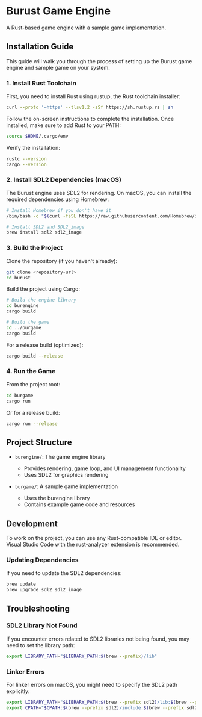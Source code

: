 # Burust Game Engine

A Rust-based game engine with a sample game implementation.

## Installation Guide

This guide will walk you through the process of setting up the Burust game engine and sample game on your system.

### 1. Install Rust Toolchain

First, you need to install Rust using rustup, the Rust toolchain installer:

```bash
curl --proto '=https' --tlsv1.2 -sSf https://sh.rustup.rs | sh
```

Follow the on-screen instructions to complete the installation. Once installed, make sure to add Rust to your PATH:

```bash
source $HOME/.cargo/env
```

Verify the installation:

```bash
rustc --version
cargo --version
```

### 2. Install SDL2 Dependencies (macOS)

The Burust engine uses SDL2 for rendering. On macOS, you can install the required dependencies using Homebrew:

```bash
# Install Homebrew if you don't have it
/bin/bash -c "$(curl -fsSL https://raw.githubusercontent.com/Homebrew/install/HEAD/install.sh)"

# Install SDL2 and SDL2_image
brew install sdl2 sdl2_image
```

### 3. Build the Project

Clone the repository (if you haven't already):

```bash
git clone <repository-url>
cd burust
```

Build the project using Cargo:

```bash
# Build the engine library
cd burengine
cargo build

# Build the game
cd ../burgame
cargo build
```

For a release build (optimized):

```bash
cargo build --release
```

### 4. Run the Game

From the project root:

```bash
cd burgame
cargo run
```

Or for a release build:

```bash
cargo run --release
```

## Project Structure

- `burengine/`: The game engine library
  - Provides rendering, game loop, and UI management functionality
  - Uses SDL2 for graphics rendering

- `burgame/`: A sample game implementation
  - Uses the burengine library
  - Contains example game code and resources

## Development

To work on the project, you can use any Rust-compatible IDE or editor. Visual Studio Code with the rust-analyzer extension is recommended.

### Updating Dependencies

If you need to update the SDL2 dependencies:

```bash
brew update
brew upgrade sdl2 sdl2_image
```

## Troubleshooting

### SDL2 Library Not Found

If you encounter errors related to SDL2 libraries not being found, you may need to set the library path:

```bash
export LIBRARY_PATH="$LIBRARY_PATH:$(brew --prefix)/lib"
```

### Linker Errors

For linker errors on macOS, you might need to specify the SDL2 path explicitly:

```bash
export LIBRARY_PATH="$LIBRARY_PATH:$(brew --prefix sdl2)/lib:$(brew --prefix sdl2_image)/lib"
export CPATH="$CPATH:$(brew --prefix sdl2)/include:$(brew --prefix sdl2_image)/include"
```
